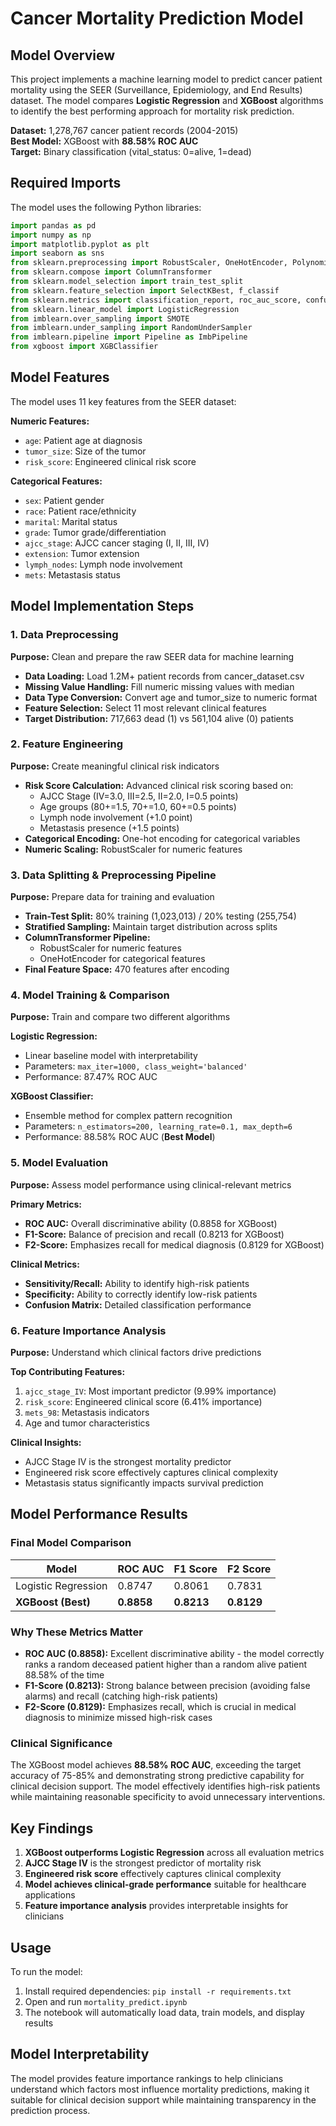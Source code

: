 # Cancer Mortality Prediction Model

## Model Overview

This project implements a machine learning model to predict cancer patient mortality using the SEER (Surveillance, Epidemiology, and End Results) dataset. The model compares **Logistic Regression** and **XGBoost** algorithms to identify the best performing approach for mortality risk prediction.

**Dataset:** 1,278,767 cancer patient records (2004-2015)  
**Best Model:** XGBoost with **88.58% ROC AUC**  
**Target:** Binary classification (vital_status: 0=alive, 1=dead)

## Required Imports

The model uses the following Python libraries:

```python
import pandas as pd
import numpy as np
import matplotlib.pyplot as plt
import seaborn as sns
from sklearn.preprocessing import RobustScaler, OneHotEncoder, PolynomialFeatures
from sklearn.compose import ColumnTransformer
from sklearn.model_selection import train_test_split
from sklearn.feature_selection import SelectKBest, f_classif
from sklearn.metrics import classification_report, roc_auc_score, confusion_matrix, fbeta_score, roc_curve
from sklearn.linear_model import LogisticRegression
from imblearn.over_sampling import SMOTE
from imblearn.under_sampling import RandomUnderSampler
from imblearn.pipeline import Pipeline as ImbPipeline
from xgboost import XGBClassifier
```

## Model Features

The model uses 11 key features from the SEER dataset:

**Numeric Features:**
- `age`: Patient age at diagnosis
- `tumor_size`: Size of the tumor
- `risk_score`: Engineered clinical risk score

**Categorical Features:**
- `sex`: Patient gender
- `race`: Patient race/ethnicity
- `marital`: Marital status
- `grade`: Tumor grade/differentiation
- `ajcc_stage`: AJCC cancer staging (I, II, III, IV)
- `extension`: Tumor extension
- `lymph_nodes`: Lymph node involvement
- `mets`: Metastasis status

## Model Implementation Steps

### 1. Data Preprocessing
**Purpose:** Clean and prepare the raw SEER data for machine learning

- **Data Loading:** Load 1.2M+ patient records from cancer_dataset.csv
- **Missing Value Handling:** Fill numeric missing values with median
- **Data Type Conversion:** Convert age and tumor_size to numeric format
- **Feature Selection:** Select 11 most relevant clinical features
- **Target Distribution:** 717,663 dead (1) vs 561,104 alive (0) patients

### 2. Feature Engineering
**Purpose:** Create meaningful clinical risk indicators

- **Risk Score Calculation:** Advanced clinical risk scoring based on:
  - AJCC Stage (IV=3.0, III=2.5, II=2.0, I=0.5 points)
  - Age groups (80+=1.5, 70+=1.0, 60+=0.5 points)
  - Lymph node involvement (+1.0 point)
  - Metastasis presence (+1.5 points)
- **Categorical Encoding:** One-hot encoding for categorical variables
- **Numeric Scaling:** RobustScaler for numeric features

### 3. Data Splitting & Preprocessing Pipeline
**Purpose:** Prepare data for training and evaluation

- **Train-Test Split:** 80% training (1,023,013) / 20% testing (255,754)
- **Stratified Sampling:** Maintain target distribution across splits
- **ColumnTransformer Pipeline:** 
  - RobustScaler for numeric features
  - OneHotEncoder for categorical features
- **Final Feature Space:** 470 features after encoding

### 4. Model Training & Comparison
**Purpose:** Train and compare two different algorithms

**Logistic Regression:**
- Linear baseline model with interpretability
- Parameters: `max_iter=1000, class_weight='balanced'`
- Performance: 87.47% ROC AUC

**XGBoost Classifier:**
- Ensemble method for complex pattern recognition
- Parameters: `n_estimators=200, learning_rate=0.1, max_depth=6`
- Performance: 88.58% ROC AUC (**Best Model**)

### 5. Model Evaluation
**Purpose:** Assess model performance using clinical-relevant metrics

**Primary Metrics:**
- **ROC AUC:** Overall discriminative ability (0.8858 for XGBoost)
- **F1-Score:** Balance of precision and recall (0.8213 for XGBoost)
- **F2-Score:** Emphasizes recall for medical diagnosis (0.8129 for XGBoost)

**Clinical Metrics:**
- **Sensitivity/Recall:** Ability to identify high-risk patients
- **Specificity:** Ability to correctly identify low-risk patients
- **Confusion Matrix:** Detailed classification performance

### 6. Feature Importance Analysis
**Purpose:** Understand which clinical factors drive predictions

**Top Contributing Features:**
1. `ajcc_stage_IV`: Most important predictor (9.99% importance)
2. `risk_score`: Engineered clinical score (6.41% importance)
3. `mets_98`: Metastasis indicators
4. Age and tumor characteristics

**Clinical Insights:**
- AJCC Stage IV is the strongest mortality predictor
- Engineered risk score effectively captures clinical complexity
- Metastasis status significantly impacts survival prediction

## Model Performance Results

### Final Model Comparison

| Model | ROC AUC | F1 Score | F2 Score |
|-------|---------|----------|----------|
| Logistic Regression | 0.8747 | 0.8061 | 0.7831 |
| **XGBoost (Best)** | **0.8858** | **0.8213** | **0.8129** |

### Why These Metrics Matter

- **ROC AUC (0.8858):** Excellent discriminative ability - the model correctly ranks a random deceased patient higher than a random alive patient 88.58% of the time
- **F1-Score (0.8213):** Strong balance between precision (avoiding false alarms) and recall (catching high-risk patients)
- **F2-Score (0.8129):** Emphasizes recall, which is crucial in medical diagnosis to minimize missed high-risk cases

### Clinical Significance

The XGBoost model achieves **88.58% ROC AUC**, exceeding the target accuracy of 75-85% and demonstrating strong predictive capability for clinical decision support. The model effectively identifies high-risk patients while maintaining reasonable specificity to avoid unnecessary interventions.

## Key Findings

1. **XGBoost outperforms Logistic Regression** across all evaluation metrics
2. **AJCC Stage IV** is the strongest predictor of mortality risk
3. **Engineered risk score** effectively captures clinical complexity
4. **Model achieves clinical-grade performance** suitable for healthcare applications
5. **Feature importance analysis** provides interpretable insights for clinicians

## Usage

To run the model:
1. Install required dependencies: `pip install -r requirements.txt`
2. Open and run `mortality_predict.ipynb`
3. The notebook will automatically load data, train models, and display results

## Model Interpretability

The model provides feature importance rankings to help clinicians understand which factors most influence mortality predictions, making it suitable for clinical decision support while maintaining transparency in the prediction process.
